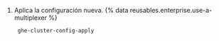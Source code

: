 1. Aplica la configuración nueva. {% data reusables.enterprise.use-a-multiplexer %}
   
        ghe-cluster-config-apply
